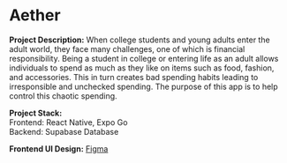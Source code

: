 # Aether

**Project Description:** When college students and young adults enter the adult world, they face many challenges, one of which is financial responsibility. Being a student in college or entering life as an adult allows individuals to spend as much as they like on items such as food, fashion, and accessories. This in turn creates bad spending habits leading to irresponsible and unchecked spending. The purpose of this app is to help control this chaotic spending. 

**Project Stack:** <br>
Frontend: React Native, Expo Go <br>
Backend: Supabase Database

**Frontend UI Design:** [Figma](https://www.figma.com/design/RBDknIkpOk0yTAVKn9heiV/Aether-Wireframe?node-id=0-1&t=QVBbwFjnrl0KaPaX-1)
